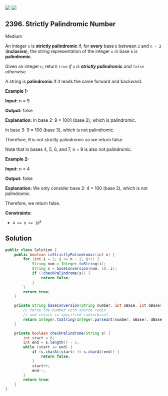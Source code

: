 [![](https://img.shields.io/github/stars/javadev/LeetCode-in-Java?label=Stars&style=flat-square)](https://github.com/javadev/LeetCode-in-Java)
[![](https://img.shields.io/github/forks/javadev/LeetCode-in-Java?label=Fork%20me%20on%20GitHub%20&style=flat-square)](https://github.com/javadev/LeetCode-in-Java/fork)

## 2396\. Strictly Palindromic Number

Medium

An integer `n` is **strictly palindromic** if, for **every** base `b` between `2` and `n - 2` (**inclusive**), the string representation of the integer `n` in base `b` is **palindromic**.

Given an integer `n`, return `true` _if_ `n` _is **strictly palindromic** and_ `false` _otherwise_.

A string is **palindromic** if it reads the same forward and backward.

**Example 1:**

**Input:** n = 9

**Output:** false

**Explanation:** In base 2: 9 = 1001 (base 2), which is palindromic.

In base 3: 9 = 100 (base 3), which is not palindromic.

Therefore, 9 is not strictly palindromic so we return false.

Note that in bases 4, 5, 6, and 7, n = 9 is also not palindromic. 

**Example 2:**

**Input:** n = 4

**Output:** false

**Explanation:** We only consider base 2: 4 = 100 (base 2), which is not palindromic.

Therefore, we return false. 

**Constraints:**

*   <code>4 <= n <= 10<sup>5</sup></code>

## Solution

```java
public class Solution {
    public boolean isStrictlyPalindromic(int n) {
        for (int i = 2; i <= n - 2; i++) {
            String num = Integer.toString(i);
            String s = baseConversion(num, 10, i);
            if (!checkPalindrome(s)) {
                return false;
            }
        }
        return true;
    }

    private String baseConversion(String number, int sBase, int dBase) {
        // Parse the number with source radix
        // and return in specified radix(base)
        return Integer.toString(Integer.parseInt(number, sBase), dBase);
    }

    private boolean checkPalindrome(String s) {
        int start = 0;
        int end = s.length() - 1;
        while (start <= end) {
            if (s.charAt(start) != s.charAt(end)) {
                return false;
            }
            start++;
            end--;
        }
        return true;
    }
}
```